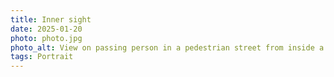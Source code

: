 ```yaml
---
title: Inner sight
date: 2025-01-20
photo: photo.jpg
photo_alt: View on passing person in a pedestrian street from inside a store
tags: Portrait
---
```

